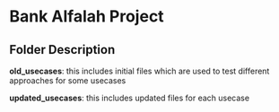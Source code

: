 # Bank Alfalah Project

## Folder Description

**old_usecases**: this includes initial files which are used to test different approaches for some usecases

**updated_usecases**: this includes updated files for each usecase